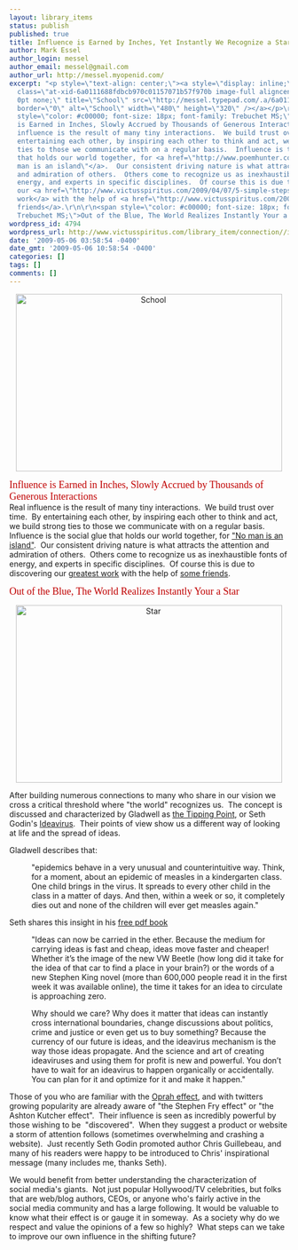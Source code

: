 ```yaml
---
layout: library_items
status: publish
published: true
title: Influence is Earned by Inches, Yet Instantly We Recognize a Star
author: Mark Essel
author_login: messel
author_email: messel@gmail.com
author_url: http://messel.myopenid.com/
excerpt: "<p style=\"text-align: center;\"><a style=\"display: inline;\" href=\"http://www.flickr.com/photos/laszlo-photo/\"><img
  class=\"at-xid-6a0111688fdbcb970c01157071b57f970b image-full aligncenter\" style=\"border:
  0pt none;\" title=\"School\" src=\"http://messel.typepad.com/.a/6a0111688fdbcb970c01157071b57f970b-800wi\"
  border=\"0\" alt=\"School\" width=\"480\" height=\"320\" /></a></p>\r\n\r\n<span
  style=\"color: #c00000; font-size: 18px; font-family: Trebuchet MS;\">Influence
  is Earned in Inches, Slowly Accrued by Thousands of Generous Interactions</span>\r\nReal
  influence is the result of many tiny interactions.  We build trust over time.  By
  entertaining each other, by inspiring each other to think and act, we build strong
  ties to those we communicate with on a regular basis.  Influence is the social glue
  that holds our world together, for <a href=\"http://www.poemhunter.com/poem/no-man-is-an-island/\">\"No
  man is an island\"</a>.  Our consistent driving nature is what attracts the attention
  and admiration of others.  Others come to recognize us as inexhaustible fonts of
  energy, and experts in specific disciplines.  Of course this is due to discovering
  our <a href=\"http://www.victusspiritus.com/2009/04/07/5-simple-steps-to-change-yourself-and-the-world/\">greatest
  work</a> with the help of <a href=\"http://www.victusspiritus.com/2009/04/20/navigators-to-truth/\">some
  friends</a>.\r\n\r\n<span style=\"color: #c00000; font-size: 18px; font-family:
  Trebuchet MS;\">Out of the Blue, The World Realizes Instantly Your a Star"
wordpress_id: 4794
wordpress_url: http://www.victusspiritus.com/library_item/connection//influence-is-earned-by-inches-yet-instantly-we-recognize-a-star/
date: '2009-05-06 03:58:54 -0400'
date_gmt: '2009-05-06 10:58:54 -0400'
categories: []
tags: []
comments: []
---
```

<p style="text-align: center;"><a style="display: inline;" href="http://www.flickr.com/photos/laszlo-photo/"><img class="at-xid-6a0111688fdbcb970c01157071b57f970b image-full aligncenter" style="border: 0pt none;" title="School" src="http://messel.typepad.com/.a/6a0111688fdbcb970c01157071b57f970b-800wi" border="0" alt="School" width="480" height="320" /></a></p>
<p><span style="color: #c00000; font-size: 18px; font-family: Trebuchet MS;">Influence is Earned in Inches, Slowly Accrued by Thousands of Generous Interactions</span><br />
Real influence is the result of many tiny interactions.  We build trust over time.  By entertaining each other, by inspiring each other to think and act, we build strong ties to those we communicate with on a regular basis.  Influence is the social glue that holds our world together, for <a href="http://www.poemhunter.com/poem/no-man-is-an-island/">"No man is an island"</a>.  Our consistent driving nature is what attracts the attention and admiration of others.  Others come to recognize us as inexhaustible fonts of energy, and experts in specific disciplines.  Of course this is due to discovering our <a href="http://www.victusspiritus.com/2009/04/07/5-simple-steps-to-change-yourself-and-the-world/">greatest work</a> with the help of <a href="http://www.victusspiritus.com/2009/04/20/navigators-to-truth/">some friends</a>.</p>
<p><span style="color: #c00000; font-size: 18px; font-family: Trebuchet MS;">Out of the Blue, The World Realizes Instantly Your a Star<a id="more"></a><a id="more-4794"></a></span></p>
<p style="text-align: center;"><a style="display: inline;" href="http://www.flickr.com/photos/laszlo-photo/"><img class="at-xid-6a0111688fdbcb970c01157071b598970b image-full aligncenter" style="border: 0pt none;" title="Star" src="http://messel.typepad.com/.a/6a0111688fdbcb970c01157071b598970b-800wi" border="0" alt="Star" width="480" height="320" /></a></p>
<p style="margin-bottom: 0in;">After building numerous connections to many who share in our vision we cross a critical threshold where "the world" recognizes us.  The concept is discussed and characterized by Gladwell as <a href="http://www.gladwell.com/tippingpoint/index.html">the Tipping Point</a>, or Seth Godin's <a href="http://www.sethgodin.com/ideavirus/">Ideavirus</a>.  Their points of view show us a different way of looking at life and the spread of ideas.</p>
<p style="margin-bottom: 0in;">Gladwell describes that:</p>
<p class="blockquote" style="margin-bottom: 0in; margin-left: 40px;">"epidemics behave in a very unusual and counterintuitive way. Think, for a moment, about an epidemic of measles in a kindergarten class. One child brings in the virus. It spreads to every other child in the class in a matter of days. And then, within a week or so, it completely dies out and none of the children will ever get measles again."</p>
<p style="margin-bottom: 0in;">Seth shares this insight in his <a href="http://sethgodin.typepad.com/seths_blog/files/2000Ideavirus.pdf">free pdf book</a></p>
<p class="blockquote" style="margin-bottom: 0in; margin-left: 40px;">"Ideas can now be carried in the ether. Because the medium for carrying ideas is fast and cheap, ideas move faster and cheaper! Whether it’s the image of the new VW Beetle (how long did it take for the idea of that car to find a place in your brain?) or the words of a new Stephen King novel (more than 600,000 people read it in the first week it was available online), the time it takes for an idea to circulate is approaching zero.</p>
<p class="blockquote" style="margin-bottom: 0in; margin-left: 40px;">Why should we care? Why does it matter that ideas can instantly cross international boundaries, change discussions about politics, crime and justice or even get us to buy something? Because the currency of our future is ideas, and the ideavirus mechanism is the way those ideas propagate. And the science and art of creating ideaviruses and using them for profit is new and powerful. You don’t have to wait for an ideavirus to happen organically or accidentally. You can plan for it and optimize for it and make it happen."</p>
<p style="margin-bottom: 0in;">Those of you who are familiar with the <a href="http://www.bzzagent.com/downloads/SITNBoprah.pdf">Oprah effect</a>, and with twitters growing popularity are already aware of "the Stephen Fry effect" or "the Ashton Kutcher effect".  Their influence is seen as incredibly powerful by those wishing to be  "discovered".  When they suggest a product or website a storm of attention follows (sometimes overwhelming and crashing a website).  Just recently Seth Godin promoted author Chris Guillebeau, and many of his readers were happy to be introduced to Chris' inspirational message (many includes me, thanks Seth).</p>
<p style="margin-bottom: 0in;">We would benefit from better understanding the characterization of social media's giants.  Not just popular Hollywood/TV celebrities, but folks that are web/blog authors, CEOs, or anyone who's fairly active in the social media community and has a large following. It would be valuable to know what their effect is or gauge it in someway.  As a society why do we respect and value the opinions of a few so highly?  What steps can we take to improve our own influence in the shifting future?</p>
